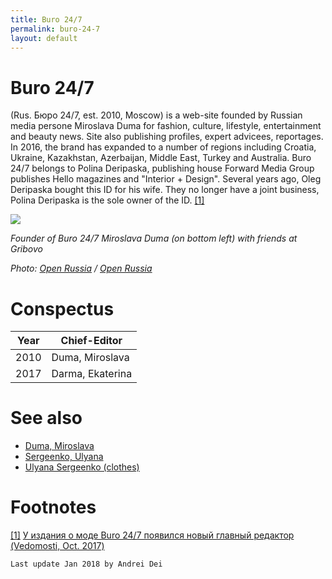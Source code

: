 ```yaml
---
title: Buro 24/7
permalink: buro-24-7
layout: default
---
```


# Buro 24/7

(Rus. Бюро 24/7, est. 2010, Moscow) is a web-site founded by Russian media persone Miroslava Duma for fashion, culture, lifestyle, entertainment and beauty news. Site also publishing profiles, expert advicees, reportages. In 2016, the brand has expanded to a number of regions including Croatia, Ukraine, Kazakhstan, Azerbaijan, Middle East, Turkey and Australia. Buro 24/7 belongs to Polina Deripaska, publishing house Forward Media Group publishes Hello magazines and "Interior + Design". Several years ago, Oleg Deripaska bought this ID for his wife. They no longer have a joint business, Polina Deripaska is the sole owner of the ID. <span id="a1">[\[1\]](#f1)</span>

![](https://cdn.openrussia.org/media/content/main@2x/2017-03-08_20-36-04__b41e3694-0425-11e7-a975-06f7ed071225.jpg)

*Founder of Buro 24/7 Miroslava Duma (on bottom left) with friends at Gribovo*

*Photo: [Open Russia](open-russia) / [Open Russia](open-russia)*

# Conspectus

|Year|Chief-Editor|
|----|---------|
|2010|Duma, Miroslava|
|2017|Darma, Ekaterina|


# See also

+ [Duma, Miroslava](duma-miroslava)
+ [Sergeenko, Ulyana](sergeenko-ulyana)
+ [Ulyana Sergeenko (clothes)](ulyana-sergeenko-clothes)


# Footnotes

[[1]](#a1) <span id="f1"></span> [У издания о моде Buro 24/7 появился новый главный редактор (Vedomosti, Oct. 2017)](https://www.vedomosti.ru/technology/news/2017/10/30/739822-buro-247)

`Last update Jan 2018 by Andrei Dei`
